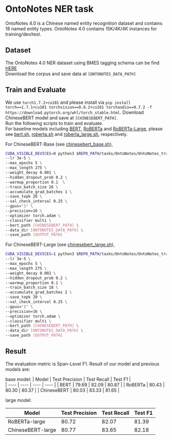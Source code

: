# OntoNotes NER task 
OntoNotes 4.0 is a Chinese named entity recognition dataset and contains 18 named entity types. 
OntoNotes 4.0 contains 15K/4K/4K instances for training/dev/test. <br>

## Dataset
The OntoNotes 4.0 NER dataset using BMES tagging schema can be find [HERE](https://drive.google.com/file/d/1qH4NDMRYRZYX9CWPLyF5KQLTpX-vvm39/view?usp=sharing)  
Download the corpus and save data at `[ONTONOTES_DATA_PATH]`

## Train and Evaluate
We use `torch1.7.1+cu101` and please install via `pip install torch==1.7.1+cu101 torchvision==0.8.2+cu101 torchaudio==0.7.2 -f https://download.pytorch.org/whl/torch_stable.html`.
Download ChineseBERT model and save at `[CHINESEBERT_PATH]`.  
Run the following scripts to train and evaluate. <br>
For baseline models including [BERT](https://storage.googleapis.com/bert_models/2018_11_03/chinese_L-12_H-768_A-12.zip), [RoBERTa](https://drive.google.com/open?id=1eHM3l4fMo6DsQYGmey7UZGiTmQquHw25) and [RoBERTa-Large](https://drive.google.com/open?id=1-2vEZfIFCdM1-vJ3GD6DlSyKT4eVXMKq), please see [bert.sh](../baseline/ontonotes4/bert.sh), [roberta.sh](../baseline/ontonotes4/roberta.sh) and [roberta_large.sh](../baseline/ontonotes4/roberta_large.sh), respectively. <br> 

For ChineseBERT-Base (see [chinesebert_base.sh](./chinesebert_base.sh)), 

```bash 
CUDA_VISIBLE_DEVICES=0 python3 $REPO_PATH/tasks/OntoNotes/OntoNotes_trainer.py \
--lr 3e-5 \
--max_epochs 5 \
--max_length 275 \
--weight_decay 0.001 \
--hidden_dropout_prob 0.2 \
--warmup_proportion 0.1  \
--train_batch_size 26 \
--accumulate_grad_batches 1 \
--save_topk 20 \
--val_check_interval 0.25 \
--gpus="1" \
--precision=16 \
--optimizer torch.adam \
--classifier multi \
--bert_path [CHINESEBERT_PATH] \
--data_dir [ONTONOTES_DATA_PATH] \
--save_path [OUTPUT_PATH] 
```

For ChineseBERT-Large (see [chinesebert_large.sh](./chinesebert_large.sh)), 

```bash 
CUDA_VISIBLE_DEVICES=1 python3 $REPO_PATH/tasks/OntoNotes/OntoNotes_trainer.py \
--lr 3e-5 \
--max_epochs 5 \
--max_length 275 \
--weight_decay 0.002 \
--hidden_dropout_prob 0.2 \
--warmup_proportion 0.1 \
--train_batch_size 18 \
--accumulate_grad_batches 2 \
--save_topk 20 \
--val_check_interval 0.25 \
--gpus="1" \
--precision=16 \
--optimizer torch.adam \
--classifier multi \
--bert_path [CHINESEBERT_PATH] \
--data_dir [ONTONOTES_DATA_PATH] \
--save_path [OUTPUT_PATH] 
```

## Result
The evaluation metric is Span-Level F1. 
Result of our model and previous models are:

base model: 
| Model  |  Test Precision |  Test Recall |  Test F1 |  
|  ----  | ----  | ----  | ----  |
| BERT | 79.69 | 82.09 | 80.87 | 
| RoBERTa |  80.43 | 80.30 |  80.37 | 
| ChineseBERT | 80.03 | 83.33 | 81.65 | 


large model:

| Model  |  Test Precision |  Test Recall |  Test F1 |  
|  ----  | ----  | ----  | ----  |
| RoBERTa-large |  80.72 | 82.07 | 81.39 |
| ChineseBERT-large | 80.77 | 83.65 | 82.18 | 
